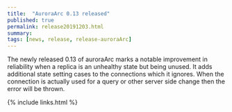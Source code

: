 ```yaml
---
title:  "AuroraArc 0.13 released"
published: true
permalink: release20191203.html
summary: 
tags: [news, release, release-auroraArc]
---
```


The newly released 0.13 of auroraArc marks a notable improvement in reliability when a replica is an unhealthy state but being unused. It adds additional state setting cases to the connections which it ignores.  When the connection is actually used for a query or other server side change then the error will be thrown.

{% include links.html %}
